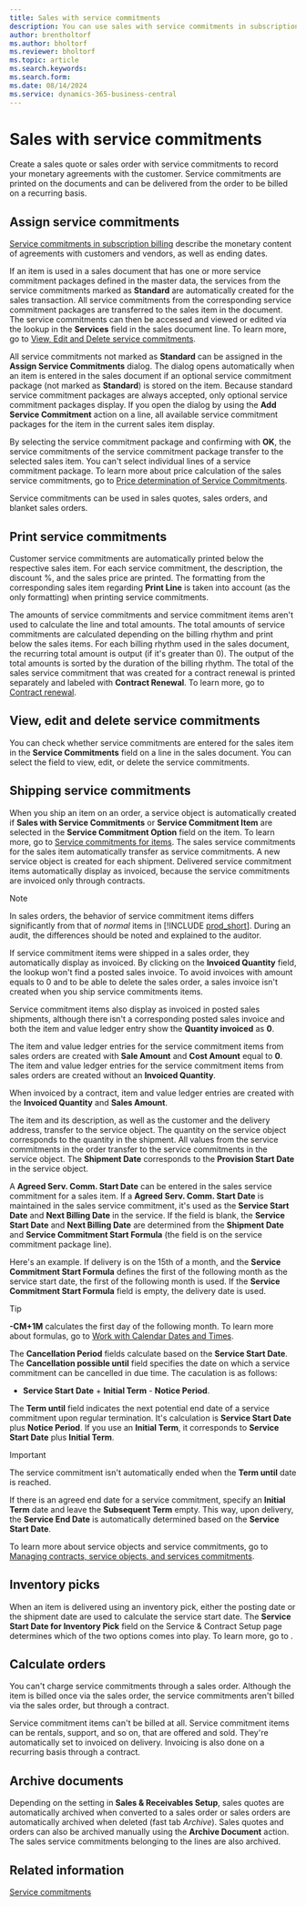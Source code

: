 ```yaml
---
title: Sales with service commitments
description: You can use sales with service commitments in subscription billing.
author: brentholtorf
ms.author: bholtorf
ms.reviewer: bholtorf
ms.topic: article
ms.search.keywords: 
ms.search.form: 
ms.date: 08/14/2024
ms.service: dynamics-365-business-central
---
```


# Sales with service commitments

Create a sales quote or sales order with service commitments to record your monetary agreements with the customer. Service commitments are printed on the documents and can be delivered from the order to be billed on a recurring basis.

## Assign service commitments

[Service commitments in subscription billing](../masterdata/service-commitments.md) describe the monetary content of agreements with customers and vendors, as well as ending dates.

If an item is used in a sales document that has one or more service commitment packages defined in the master data, the services from the service commitments marked as **Standard** are automatically created for the sales transaction. All service commitments from the corresponding service commitment packages are transferred to the sales item in the document. The service commitments can then be accessed and viewed or edited via the lookup in the **Services** field in the sales document line. To learn more, go to [View, Edit and Delete service commitments](#view-edit-and-delete-service-commitments).

All service commitments not marked as **Standard** can be assigned in the **Assign Service Commitments** dialog. The dialog opens automatically when an item is entered in the sales document if an optional service commitment package (not marked as **Standard**) is stored on the item. Because standard service commitment packages are always accepted, only optional service commitment packages display.
If you open the dialog by using the **Add Service Commitment** action on a line, all available service commitment packages for the item in the current sales item display.

By selecting the service commitment package and confirming with **OK**, the service commitments of the service commitment package transfer to the selected sales item. You can't select individual lines of a service commitment package. To learn more about price calculation of the sales service commitments, go to [Price determination of Service Commitments](price-calculation.md#price-determination-of-service-commitments).

Service commitments can be used in sales quotes, sales orders, and blanket sales orders.

## Print service commitments

Customer service commitments are automatically printed below the respective sales item. For each service commitment, the description, the discount %, and the sales price are printed. The formatting from the corresponding sales item regarding **Print Line** is taken into account (as the only formatting) when printing service commitments.

The amounts of service commitments and service commitment items aren't used to calculate the line and total amounts. The total amounts of service commitments are calculated depending on the billing rhythm and print below the sales items. For each billing rhythm used in the sales document, the recurring total amount is output (if it's greater than 0). The output of the total amounts is sorted by the duration of the billing rhythm. The total of the sales service commitment that was created for a contract renewal is printed separately and labeled with **Contract Renewal**. To learn more, go to [Contract renewal](../working-with-contracts/contract-renewal.md).

## View, edit and delete service commitments

You can check whether service commitments are entered for the sales item in the **Service Commitments** field on a line in the sales document. You can select the field to view, edit, or delete the service commitments.

## Shipping service commitments

When you ship an item on an order, a service object is automatically created if **Sales with Service Commitments** or **Service Commitment Item** are selected in the **Service Commitment Option** field on the item. To learn more, go to [Service commitments for items](../masterdata/items.md). The sales service commitments for the sales item automatically transfer as service commitments. A new service object is created for each shipment. Delivered service commitment items automatically display as invoiced, because the service commitments are invoiced only through contracts.

> [!NOTE]
> In sales orders, the behavior of service commitment items differs significantly from that of *normal* items in [!INCLUDE [prod_short](../../includes/prod_short.md)]. During an audit, the differences should be noted and explained to the auditor.

If service commitment items were shipped in a sales order, they automatically display as invoiced. By clicking on the **Invoiced Quantity** field, the lookup won't find a posted sales invoice. To avoid invoices with amount equals to 0 and to be able to delete the sales order, a sales invoice isn't created when you ship service commitments items.

Service commitment items also display as invoiced in posted sales shipments, although there isn't a corresponding posted sales invoice and both the item and value ledger entry show the **Quantity invoiced** as **0**.

The item and value ledger entries for the service commitment items from sales orders are created with **Sale Amount** and **Cost Amount** equal to **0**. The item and value ledger entries for the service commitment items from sales orders are created without an **Invoiced Quantity**.

When invoiced by a contract, item and value ledger entries are created with the **Invoiced Quantity** and **Sales Amount**.

The item and its description, as well as the customer and the delivery address, transfer to the service object. The quantity on the service object corresponds to the quantity in the shipment. All values from the service commitments in the order transfer to the service commitments in the service object. The **Shipment Date** corresponds to the **Provision Start Date** in the service object.

A **Agreed Serv. Comm. Start Date** can be entered in the sales service commitment for a sales item. If a **Agreed Serv. Comm. Start Date** is maintained in the sales service commitment, it's used as the **Service Start Date** and **Next Billing Date** in the service. If the field is blank, the **Service Start Date** and **Next Billing Date** are determined from the **Shipment Date** and **Service Commitment Start Formula** (the field is on the service commitment package line).

Here's an example. If delivery is on the 15th of a month, and the **Service Commitment Start Formula** defines the first of the following month as the service start date, the first of the following month is used. If the **Service Commitment Start Formula** field is empty, the delivery date is used.

> [!TIP]
> **-CM+1M** calculates the first day of the following month. To learn more about formulas, go to [Work with Calendar Dates and Times](../../ui-enter-date-ranges.md).

The **Cancellation Period** fields calculate based on the **Service Start Date**. The **Cancellation possible until** field specifies the date on which a service commitment can be cancelled in due time. The caculation is as follows:

* **Service Start Date** + **Initial Term** - **Notice Period**.

The **Term until** field indicates the next potential end date of a service commitment upon regular termination. It's calculation is **Service Start Date** plus **Notice Period**. If you use an **Initial Term**, it corresponds to **Service Start Date** plus **Initial Term**.

> [!IMPORTANT]
> The service commitment isn't automatically ended when the **Term until** date is reached.

If there is an agreed end date for a service commitment, specify an **Initial Term** date and leave the **Subsequent Term** empty. This way, upon delivery, the **Service End Date** is automatically determined based on the **Service Start Date**.

To learn more about service objects and service commitments, go to [Managing contracts, service objects, and services commitments](../working-with-contracts/contracts-services-mgmt.md).

## Inventory picks

When an item is delivered using an inventory pick, either the posting date or the shipment date are used to calculate the service start date. The **Service Start Date for Inventory Pick** field on the Service & Contract Setup page determines which of the two options comes into play. To learn more, go to .

## Calculate orders

You can't charge service commitments through a sales order. Although the item is billed once via the sales order, the service commitments aren't billed via the sales order, but through a contract.

Service commitment items can't be billed at all. Service commitment items can be rentals, support, and so on, that are offered and sold. They're automatically set to invoiced on delivery. Invoicing is also done on a recurring basis through a contract.

## Archive documents

Depending on the setting in **Sales & Receivables Setup**, sales quotes are automatically archived when converted to a sales order or sales orders are automatically archived when deleted (fast tab *Archive*). Sales quotes and orders can also be archived manually using the **Archive Document** action. The sales service commitments belonging to the lines are also archived.

## Related information

[Service commitments](../masterdata/service-commitments.md)  
